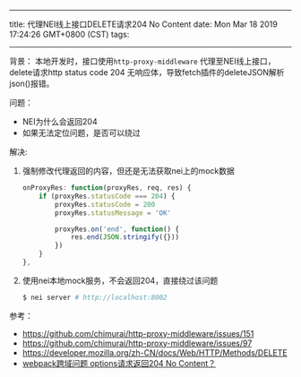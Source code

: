 
---
title: 代理NEI线上接口DELETE请求204 No Content
date: Mon Mar 18 2019 17:24:26 GMT+0800 (CST)
tags:

---

背景：
本地开发时，接口使用`http-proxy-middleware` 代理至NEI线上接口，delete请求http status code 204 无响应体，导致fetch插件的deleteJSON解析json()报错。

问题：
- NEI为什么会返回204
- 如果无法定位问题，是否可以绕过

解决:
1. 强制修改代理返回的内容，但还是无法获取nei上的mock数据
    ```js
    onProxyRes: function(proxyRes, req, res) {
        if (proxyRes.statusCode === 204) {
            proxyRes.statusCode = 200
            proxyRes.statusMessage = 'OK'
    
            proxyRes.on('end', function() {
                res.end(JSON.stringify({}))
            })
        }
    },
    ```
2. 使用nei本地mock服务，不会返回204，直接绕过该问题
    ```bash
    $ nei server # http://localhost:8002
    ```

参考：
- https://github.com/chimurai/http-proxy-middleware/issues/151
- https://github.com/chimurai/http-proxy-middleware/issues/97
- https://developer.mozilla.org/zh-CN/docs/Web/HTTP/Methods/DELETE
- [webpack跨域问题 options请求返回204 No Content？](https://segmentfault.com/q/1010000014866522)